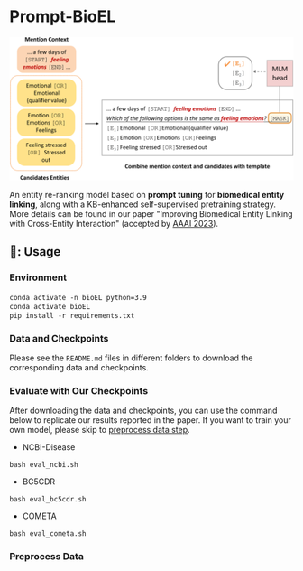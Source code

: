 # Prompt-BioEL
<p align="center">
  <img src="pic/re-ranker-v5.png" width="650"/>
</p>

An entity re-ranking model based on **prompt tuning** for **biomedical entity linking**,
along with a KB-enhanced self-supervised pretraining strategy.
More details can be found in our paper
"Improving Biomedical Entity Linking with Cross-Entity Interaction" (accepted by [AAAI 2023](https://aaai-23.aaai.org/)).


## 🚨: Usage

### Environment
```
conda activate -n bioEL python=3.9
conda activate bioEL
pip install -r requirements.txt
```

### Data and Checkpoints
Please see the `README.md` files in different folders to download the corresponding data and checkpoints.

### Evaluate with Our Checkpoints
After downloading the data and checkpoints, you can use the command below to replicate our results reported in the paper.
If you want to train your own model, please skip to [preprocess data step](Preprocess-Data).
- NCBI-Disease
```
bash eval_ncbi.sh
```
- BC5CDR
```
bash eval_bc5cdr.sh
```
- COMETA
```
bash eval_cometa.sh
```

### Preprocess Data


